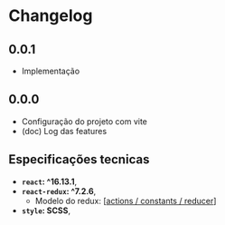 # Changelog

## 0.0.1
  - Implementação
## 0.0.0
  - Configuração do projeto com vite
  - (doc) Log das features


## Especificações tecnicas

- **`react`: ^16.13.1**,
- **`react-redux`: ^7.2.6**,
  - Modelo do redux: [[actions / constants / reducer](https://medium.com/reactbrasil/iniciando-com-redux-c14ca7b7dcf)]
- **`style`: SCSS**,